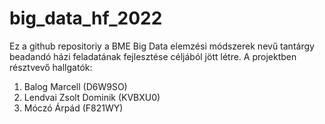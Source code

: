 # big_data_hf_2022
Ez a github repositoriy a BME Big Data elemzési módszerek nevű tantárgy beadandó házi feladatának fejlesztése céljából jött létre.
A projektben résztvevő hallgatók:
  1. Balog Marcell (D6W9SO)
  2. Lendvai Zsolt Dominik (KVBXU0)
  3. Móczó Árpád (F821WY)
